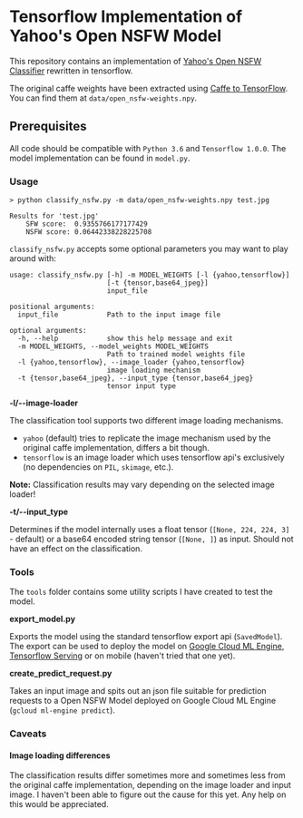 # Tensorflow Implementation of Yahoo's Open NSFW Model

This repository contains an implementation of [Yahoo's Open NSFW Classifier](https://github.com/yahoo/open_nsfw) rewritten in tensorflow.

The original caffe weights have been extracted using [Caffe to TensorFlow](https://github.com/ethereon/caffe-tensorflow). You can find them at `data/open_nsfw-weights.npy`.

## Prerequisites

All code should be compatible with `Python 3.6` and `Tensorflow 1.0.0`. The model implementation can be found in `model.py`.

### Usage

```
> python classify_nsfw.py -m data/open_nsfw-weights.npy test.jpg

Results for 'test.jpg'
	SFW score:	0.9355766177177429
	NSFW score:	0.06442338228225708
```

`classify_nsfw.py` accepts some optional parameters you may want to play around with:

```
usage: classify_nsfw.py [-h] -m MODEL_WEIGHTS [-l {yahoo,tensorflow}]
                        [-t {tensor,base64_jpeg}]
                        input_file

positional arguments:
  input_file            Path to the input image file

optional arguments:
  -h, --help            show this help message and exit
  -m MODEL_WEIGHTS, --model_weights MODEL_WEIGHTS
                        Path to trained model weights file
  -l {yahoo,tensorflow}, --image_loader {yahoo,tensorflow}
                        image loading mechanism
  -t {tensor,base64_jpeg}, --input_type {tensor,base64_jpeg}
                        tensor input type
```

__-l/--image-loader__

The classification tool supports two different image loading mechanisms. 

* `yahoo` (default) tries to replicate the image mechanism used by the original caffe implementation, differs a bit though.
* `tensorflow` is an image loader which uses tensorflow  api's exclusively (no dependencies on `PIL`, `skimage`, etc.).

__Note:__ Classification results may vary depending on the selected image loader!

__-t/--input_type__

Determines if the model internally uses a float tensor (`[None, 224, 224, 3]` - default) or a base64 encoded string tensor (`[None, ]`) as input. Should not have an effect on the classification.


### Tools

The `tools` folder contains some utility scripts I have created to test the model.

__export_model.py__

Exports the model using the standard tensorflow export api (`SavedModel`). The export can be used to deploy the model on [Google Cloud ML Engine](https://cloud.google.com/ml-engine/docs/concepts/prediction-overview), [Tensorflow Serving]() or on mobile (haven't tried that one yet).

__create_predict_request.py__

Takes an input image and spits out an json file suitable for prediction requests to a Open NSFW Model deployed on Google Cloud ML Engine (`gcloud ml-engine predict`).

### Caveats

#### Image loading differences

The classification results differ sometimes more and sometimes less from the original caffe implementation, depending on the image loader and input image. I haven't been able to figure out the cause for this yet. Any help on this would be appreciated.
